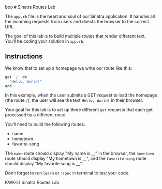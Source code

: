 boo # Sinatra Routes Lab

The `app.rb` file is the heart and soul of our Sinatra application. It handles
all the incoming requests from users and directs the browser to the correct URL.

The goal of this lab is to build multiple routes that render different text.
You'll be coding your solution in `app.rb`.

## Instructions

We know that to set up a homepage we write our route like this:

```ruby
get '/' do
  "Hello, World!"
end
```

In this example, when the user submits a GET request to load the homepage (the
route `/`), the user will see the text `Hello, World!` in their browser.

Your goal for this lab is to set up three different `get` requests that each get
processed by a different route.

You'll need to build the following routes:

+ name
+ hometown
+ favorite-song

The `name` route should display "My name is \_\_" in the browser, the `hometown`
route should display "My hometown is \_\_", and the `favorite-song` route should
display "My favorite song is \_\_".

Don't forget to run `learn` or `rspec` in terminal to test your code.

<p data-visibility='hidden'>KWK-L1 Sinatra Routes Lab</p>


